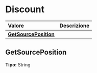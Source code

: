 # Discount

| Valore | Descrizione |
| :--- | :--- |
| [**GetSourcePosition**](discount.md#getsourceposition) |  |

## GetSourcePosition

**Tipo:** String
